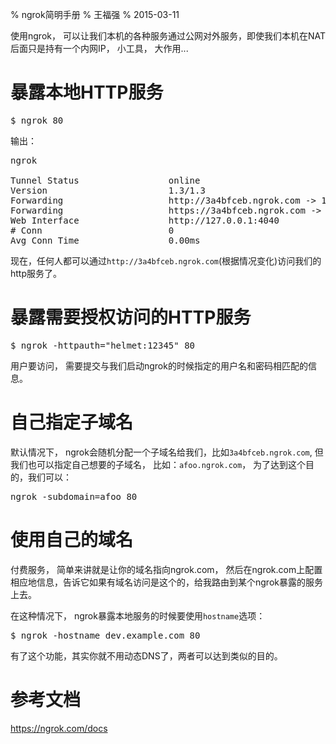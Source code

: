 % ngrok简明手册
% 王福强
% 2015-03-11

使用ngrok， 可以让我们本机的各种服务通过公网对外服务，即使我们本机在NAT后面只是持有一个内网IP， 小工具， 大作用...


# 暴露本地HTTP服务

<pre class=".pre-scrollable">
$ ngrok 80
</pre>

输出：

<pre class=".pre-scrollable">
ngrok

Tunnel Status                 online
Version                       1.3/1.3
Forwarding                    http://3a4bfceb.ngrok.com -> 127.0.0.1:80
Forwarding                    https://3a4bfceb.ngrok.com -> 127.0.0.1:80
Web Interface                 http://127.0.0.1:4040
# Conn                        0
Avg Conn Time                 0.00ms
</pre>

现在，任何人都可以通过`http://3a4bfceb.ngrok.com`(根据情况变化)访问我们的http服务了。

# 暴露需要授权访问的HTTP服务

<pre class=".pre-scrollable">
$ ngrok -httpauth="helmet:12345" 80
</pre>

用户要访问， 需要提交与我们启动ngrok的时候指定的用户名和密码相匹配的信息。

# 自己指定子域名

默认情况下， ngrok会随机分配一个子域名给我们，比如`3a4bfceb.ngrok.com`, 但我们也可以指定自己想要的子域名， 比如：`afoo.ngrok.com`， 为了达到这个目的，我们可以：

<pre class=".pre-scrollable">
ngrok -subdomain=afoo 80
</pre>

# 使用自己的域名

付费服务， 简单来讲就是让你的域名指向ngrok.com， 然后在ngrok.com上配置相应地信息，告诉它如果有域名访问是这个的，给我路由到某个ngrok暴露的服务上去。

在这种情况下， ngrok暴露本地服务的时候要使用`hostname`选项：

<pre class=".pre-scrollable">
$ ngrok -hostname dev.example.com 80
</pre>

有了这个功能，其实你就不用动态DNS了，两者可以达到类似的目的。

# 参考文档

<https://ngrok.com/docs>



